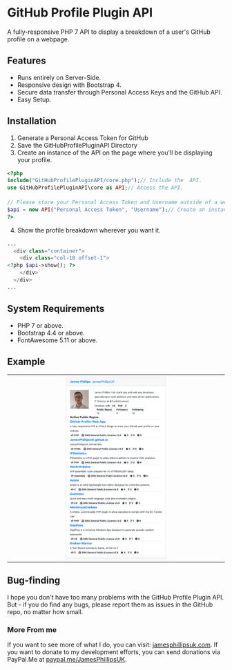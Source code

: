 # GitHub Profile Plugin API

A fully-responsive PHP 7 API to display a breakdown of a user's GitHub profile on a webpage.

## Features

- Runs entirely on Server-Side.
- Responsive design with Bootstrap 4.
- Secure data transfer through Personal Access Keys and the GitHub API.
- Easy Setup.

## Installation

1. Generate a Personal Access Token for GitHub
2. Save the GitHubProfilePluginAPI Directory
3. Create an instance of the API on the page where you'll be displaying your profile.

```PHP
<?php
include("GitHubProfilePluginAPI/core.php");// Include the  API.
use GitHubProfilePluginAPI\core as API;// Access the API.

// Please store your Personal Access Token and Username outside of a web-accessible directory and call them with a script so malicious users can't get them.  Above the web root or in a file blocked by your htaccess rules are common choices.
$api = new API("Personal Access Token", "Username");// Create an instance of the Statistics.
?>
```

4. Show the profile breakdown wherever you want it.

```PHP
...
  <div class="container">
    <div class="col-10 offset-1">
<?php $api->show(); ?>
    </div>
  </div>
...
```

## System Requirements

- PHP 7 or above.
- Bootstrap 4.4 or above.
- FontAwesome 5.11 or above.

## Example

<table>
  <tr>
    <td width="25%">&nbsp;</td>
    <td width="50%">
      <img src="https://github.com/JamesPhillipsUK/GitHub-Profile-Web-App/blob/master/Example.png" alt="Example" />
    </td>
    <td width="25%">&nbsp;</td>
  </tr>
</table>

## Bug-finding

I hope you don't have too many problems with the GitHub Profile Plugin API.  But - if you do find any bugs, please report them as issues in the GitHub repo, no matter how small.

### More From me

If you want to see more of what I do, you can visit: [jamesphillipsuk.com](https://jamesphillipsuk.com "My Website!").
If you want to donate to my development efforts, you can send donations via PayPal.Me at [paypal.me/JamesPhillipsUK](https://paypal.me/JamesPhillipsUK "My PayPal.Me").

